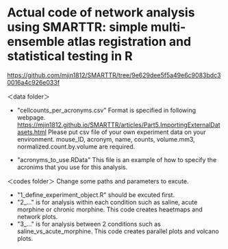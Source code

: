 # Actual code of network analysis using SMARTTR: simple multi-ensemble atlas registration and statistical testing in R
https://github.com/mjin1812/SMARTTR/tree/9e629dee5f5a49e6c9083bdc30016a4c926e033f

＜data folder＞
 - "cellcounts_per_acronyms.csv"
   Format is specified in following webpage.
   https://mjin1812.github.io/SMARTTR/articles/Part5.ImportingExternalDatasets.html
   Please put csv file of your own experiment data on your environment. mouse_ID, acronym, name, counts, volume.mm3, normalized.count.by.volume are required.
   
 - "acronyms_to_use.RData"
   This file is an example of how to specify the acronims that you use for this analysis.
   
＜codes folder＞
Change some paths and parameters to excute. 
 - "1_define_experiment_object.R" should be excuted first.
 - "2_..." is for analysis within each condition such as saline, acute morphine or chronic morphine. This code creates heaetmaps and network plots.
 - "3_..." is for analysis between 2 conditions such as saline_vs_acute_morphine. This code creates parallel plots and volcano plots.
